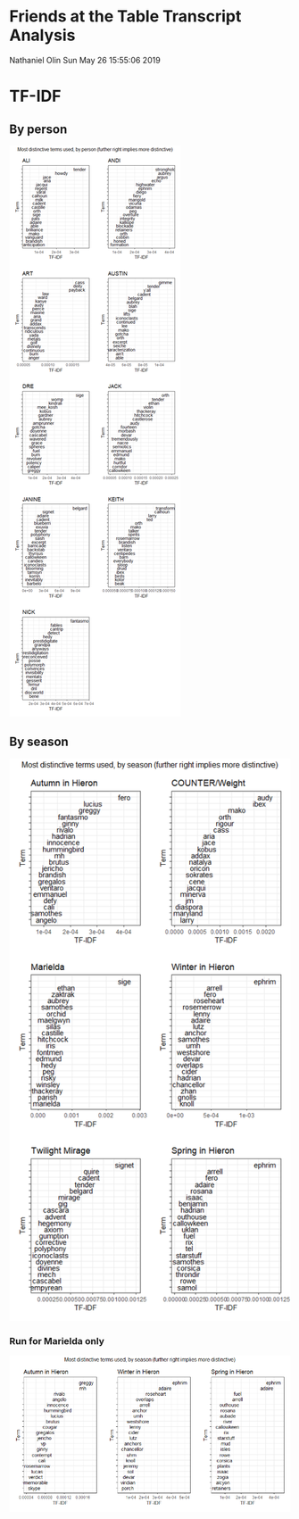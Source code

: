 Friends at the Table Transcript Analysis
================
Nathaniel Olin
Sun May 26 15:55:06 2019

<!-- ```{r} -->
<!-- dat %>% -->
<!--   count(speaker) %>% -->
<!--   arrange(n) %>% -->
<!--   mutate(speaker = fct_inorder(speaker)) %>% -->
<!--   ggplot(aes(x = n, y = speaker)) + -->
<!--   geom_point() + -->
<!--   expand_limits(x = 0) + -->
<!--   scale_x_continuous( -->
<!--     expand = expand_scale(c(0, 0.05)), -->
<!--     labels = scales::comma) + -->
<!--   theme_bw() + -->
<!--   labs(x = "Total Lines", y = "Speaker", title = "Total lines spoken") -->
<!-- ``` -->
<!-- ```{r} -->
<!-- dat %>% -->
<!--   group_by(speaker) %>% -->
<!--   summarize(line_rate = n() / length(unique(filename))) %>% -->
<!--   arrange(line_rate) %>% -->
<!--   ungroup() %>% -->
<!--   mutate(speaker = fct_inorder(speaker)) %>% -->
<!--   ggplot(aes(x = line_rate, y = speaker)) + -->
<!--   geom_point() + -->
<!--   expand_limits(x = 0) + -->
<!--   scale_x_continuous( -->
<!--     expand = expand_scale(c(0, 0.05)), -->
<!--     labels = scales::comma) + -->
<!--   theme_bw() + -->
<!--   labs(x = "Lines per episode", y = "Speaker",  -->
<!--        title = "Lines spoken per episode appearing") -->
<!-- ``` -->
<!-- ```{r} -->
<!-- dat %>% -->
<!--   group_by(filename, speaker) %>% -->
<!--   summarize(line_speaker_ep = n()) %>% -->
<!--   group_by(filename) %>% -->
<!--   mutate(line_share = line_speaker_ep / sum(line_speaker_ep)) %>% -->
<!--   ungroup() %>% -->
<!--   arrange(line_share) %>% -->
<!--   mutate(speaker = fct_inorder(speaker)) %>% -->
<!--   ggplot(aes(x = line_share, y = speaker)) + -->
<!--   geom_jitter() + -->
<!--   expand_limits(x = 0) + -->
<!--   scale_x_continuous( -->
<!--     expand = expand_scale(c(0, 0.05)), -->
<!--     labels = scales::percent) + -->
<!--   theme_bw() + -->
<!--   labs(x = "Lines per episode", y = "Speaker",  -->
<!--        title = "Lines spoken per episode appearing") -->
<!-- ``` -->
TF-IDF
======

By person
---------

![](04_analyze_transcripts_files/figure-markdown_github/unnamed-chunk-3-1.png)

By season
---------

![](04_analyze_transcripts_files/figure-markdown_github/unnamed-chunk-5-1.png)

### Run for Marielda only

![](04_analyze_transcripts_files/figure-markdown_github/unnamed-chunk-7-1.png)
